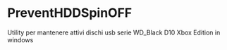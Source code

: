 # PreventHDDSpinOFF
Utility per mantenere attivi dischi usb serie WD_Black D10 Xbox Edition in windows
